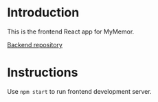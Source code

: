 # Introduction

This is the frontend React app for MyMemor.

[Backend repository](https://github.com/NitronR/mymemor_backend)

# Instructions

Use `npm start` to run frontend development server.